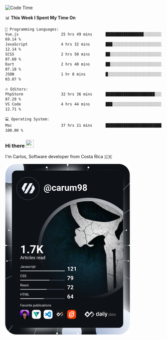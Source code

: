 
<!--START_SECTION:waka-->
![Code Time](http://img.shields.io/badge/Code%20Time-10%2C263%20hrs%2048%20mins-blue)

📊 **This Week I Spent My Time On** 

```text
💬 Programming Languages: 
Vue.js                   25 hrs 49 mins      █████████████████░░░░░░░░   69.14 % 
JavaScript               4 hrs 32 mins       ███░░░░░░░░░░░░░░░░░░░░░░   12.14 % 
SCSS                     2 hrs 50 mins       ██░░░░░░░░░░░░░░░░░░░░░░░   07.60 % 
Dart                     2 hrs 40 mins       ██░░░░░░░░░░░░░░░░░░░░░░░   07.18 % 
JSON                     1 hr 8 mins         █░░░░░░░░░░░░░░░░░░░░░░░░   03.07 % 

🔥 Editors: 
PhpStorm                 32 hrs 36 mins      ██████████████████████░░░   87.29 % 
VS Code                  4 hrs 44 mins       ███░░░░░░░░░░░░░░░░░░░░░░   12.71 % 

💻 Operating System: 
Mac                      37 hrs 21 mins      █████████████████████████   100.00 % 
```


<!--END_SECTION:waka-->

### Hi there <img src="https://media.giphy.com/media/hvRJCLFzcasrR4ia7z/giphy.gif" width="25px" height="25px">

I'm Carlos, Software developer from Costa Rica 🇨🇷

<a href="https://app.daily.dev/carum98"><img src="https://github.com/carum98/carum98/blob/main/devcard.svg" width="400" alt="Carlos Umaña Acevedo's Dev Card"/></a>
